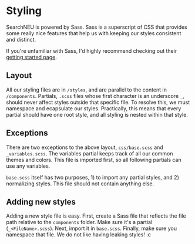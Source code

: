 # Styling

SearchNEU is powered by Sass. Sass is a superscript of CSS that provides some really nice features that help us with keeping our styles consistent and distinct.

If you're unfamiliar with Sass, I'd highly recommend checking out their [getting started page][sass-getting-started].

## Layout

All our styling files are in `/styles`, and are parallel to the content in `/components`. Partials, `.scss` files whose first character is an underscore `_`, should never affect styles outside that specific file. To resolve this, we must namespace and ecapsulate our styles. Practically, this means that every partial should have one root style, and all styling is nested within that style.

## Exceptions

There are two exceptions to the above layout, `css/base.scss` and `_variables.scss`. The variables partial keeps track of all our common themes and colors. This file is imported first, so all following partials can use any variables.

`base.scss` itself has two purposes, 1) to import any partial styles, and 2) normalizing styles. This file should not contain anything else.

## Adding new styles

Adding a new style file is easy. First, create a Sass file that reflects the file path relative to the `components` folder. Make sure it's a partial (`_<FileName>.scss`). Next, import it in `base.scss`. Finally, make sure you namespace that file. We do not like having leaking styles! :c

[sass-getting-started]: http://sass-lang.com/guide
